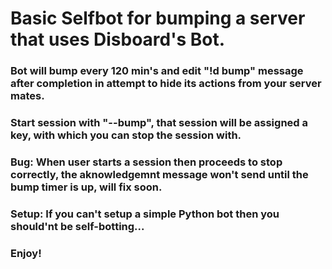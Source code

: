 # Basic Selfbot for bumping a server that uses Disboard's Bot.
### Bot will bump every 120 min's and edit "!d bump" message after completion in attempt to hide its actions from your server mates.

### Start session with "--bump", that session will be assigned a key, with which you can stop the session with.

### Bug: When user starts a session then proceeds to stop correctly, the aknowledgemnt message won't send until the bump timer is up, will fix soon.

### Setup: If you can't setup a simple Python bot then you should'nt be self-botting... 

### Enjoy!
